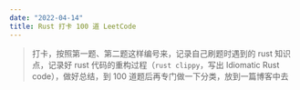 ```yaml
---
date: "2022-04-14"
title: Rust 打卡 100 道 LeetCode
---
```


> 打卡，按照第一题、第二题这样编号来，记录自己刷题时遇到的 rust 知识点，记录好 rust 代码的重构过程（`rust clippy`，写出 Idiomatic Rust code），做好总结，到 100 道题后再专门做一下分类，放到一篇博客中去
